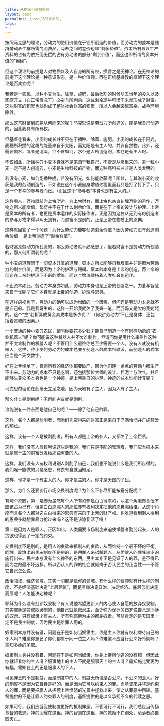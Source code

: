 ```yaml
---
title: 从剩余价值到恩典
layout: post
permalink: /post/20101031/
tags:
- ☆
---
```


按照马克思的理论，劳动力的使用价值在于它所创造的价值，而劳动力的成本是维持劳动者生存所需的消费品，两者之间的差价也即“剩余价值”。资本所有者以生产资料的占有为依托而无偿的占有劳动者的部分“剩余价值”，而这也即所谓的资本升值的“奥秘”。

但这个理论的前提是人对物质以及人自身的所有权，换言之是无神论。在无神论的前提下这个理论是一种意识形态，是一种价值观。而在正统基督教的框架下这个理论是否成立呢？

我若是个农民，以种小麦为生，除草、施肥，最后收割的时候除去当年的投入以及家庭开支（在正常情况下）必定有所剩余，这些剩余逐年积攒下来就形成了财富。这些财富的积累也就构成了整体社会财富的积累，所以人会越来越富裕，战争环境除外。

那么这笔财富到底是从何而来的呢？马克思说是劳动力所创造的，即是我自己创造的，因此我具有所有权。

但基督徒看来，小麦的成长并不只在于播种、除草、施肥。小麦的成长在于阳光，麦穗所积攒的淀粉的能量来自于太阳，而太阳是有主人的，并非自然物。此外，还需要雨水，或者是灌溉，但不管如何，水不是人所创造的，水也是有主人的。

不仅如此，所播种的小麦本身就不是来自于我自己，不管是从哪里来的，第一粒小麦一定不是人创造的，小麦是生物科技的产物，而这种高科技并非是人类发明的。

若没有小麦，如何能播种呢，若没有阳光，如何能收获呢？所以，与其说小麦的收获是我的劳动创造的，不如说在这个小麦自身增值过程里面我只是打了打下手，只是一个有幸的参与者而已。（而且这个“参与者”本身也是有主人的。）

这样看来，万物既然为上帝所造，为上帝所有，而上帝也亲自护理万物的运作，万物之所以能增值、繁衍并不在于什么剩余价值，而是在于上帝的设计与护理。上帝是资本的所有者，也更是资本运作的实际操作者。正是因为这位从无到有的创造者的参与万物才得以从无到有，而财富不是别的，正是上帝在物质上的恩典。

这样就回答了一个问题：为什么劳动力能够创造剩余价值？因为劳动力没有创造剩余价值！ 是上帝创造了“剩余价值”。

若财富是劳动力所创造的，那么劳动者就不必感恩了，但若财富不是劳动力所创造的，那又何所谓剥削呢？

种小麦的道理同于一切资本升值的道理，资本之所以能够自我增值并非是因为劳动力的剩余价值，而是因为上帝的护理与赐福。资本的本身是上帝的创造，而上帝的创造在上帝的护理下不断的增值，而这个增值维持着人类社会的运作。

不止资本如此，劳动力本身亦如此，劳动力本身也是上帝的创造之一。力量与智慧来自于谁呢？它们本身就是上帝的创造、护理与恩典。

在这样的视角下，劳动力的确可以成为增值的一个因素，但问题是劳动力本身就不是自己的。我是我妈生的，这样一开始我就欠了我妈一笔，而我妈又是欠的我姥姥的。这个“生”若折算成黄金其成本是多少呢？ （何况“劳动力”不止是身体，还包括着灵魂的因素。）

一个普通的种小麦的农民，请问你要花多少钱才能自己制造一个有同样功能的“农业机器人”呢？你可能说这种机器人并不太难制作，但请问你是用什么来制作这种并不太难制作的机器人呢？不管用什么最终你总至少需要一个人。没有人就没有机器人，这样，种小麦的劳动力的成本总要与创造人的成本相联系，而创造人的成本应当是个天文数字。

好在上帝埋单了，否则所有的经济体都要破产，因为他们连一点点的劳动力都生产不出来。劳动力的成本不只是吃喝，还包括那位大师的设计、捏泥土与吹气。并且能够生养众多本身也是一个神迹，是上帝亲自的护理，神迹的成本谁能计算呢？

马克思的理论在此毫无立足之地，因为天地有了主人，因为人有了主人。

那么什么是剥削呢？无偿的占有就是剥削。

谁能说有一件东西是他自己的呢？——除了他自己的罪。

这样，每个人都是剥削者，而他们凭空得来的财富正是来自于充满怜悯并广施慈爱的那位。

这样，没有一个人是被剥削者，所有人都是上帝的仆人，又都欠了上帝巨债。

这样，我们没有人有权利说这些是我的，我们只是不配的管理者，我们应当把本来就是属于主的财富分发给那些需要的人。

这样，我们没有人有权利说别人剥削了自己，我们也不能说什么是我们所应得的，我们唯一能做的只是感恩，有衣有食就当知足。

这样，你才是一个有主人的人，你才是主的人，你才是天国的子民。

那么，为什么还要实行市场交换制度呢？为什么不各尽所能按需分配呢？

有两个原因，第一是因为虽然每个人所有的都是白白得来的，从这个角度而言他不应该占为己有，但是白白恩赐人的那位却有权利决定把他的恩典赐给谁，从这个角度而言每个人都对这白白得来的恩典有来自于上帝的财产权。你难道看到别人得到的恩典多就想靠暴力抢过来吗？这不是该隐复活了吗！

第二是因为人是罪人。正因如此，人类需要市场制度来迫使懒惰者勤劳起来，人的贪欲也得到了一定的约束。

交换制度不是别的，是用人的贪欲来抵制人的贪欲，从而维持一个最不坏的平衡。同理，政治上的民主制度不是别的，是用罪人来抵制罪人，从而使人的罪性较少的施行出来。民主本身没有什么神圣的东西，民主本身正是见证了人的罪，是不得已而为之的最不坏选择。所以否认人的罪的社会就倾向于否认民主的正当性——不管它自己怎么说。

政治领域、经济领域，其实一切都是信仰的领域。有什么样的信仰就有什么样的制度，不是经济基础决定”上层建筑”，而是信仰决定政治、决定经济。底层怎能决定高层呢？人怎能决定神呢？

耶稣为什么没有批评奴隶制？有人说他希望更新人的内心使人自愿的放弃奴隶制。其实耶稣是赞成奴隶制的，他自己就是奴隶主，至少称为保罗的扫罗说自己是耶稣的奴隶。只有奴隶才有主人，所有称耶稣为主的都是奴隶。可以肯定的是天国里一定不是民主制度，因为民主是给罪人用的。

奴隶制本身并没有错，问题在于是如何当奴隶主，你是主人你就有权利虐待自己的仆人吗？难道你忘记了你们都属于同一位主人吗？你难道不应当行公义好怜悯吗？需知多给的多取。

奴隶制本身并没有错，问题在于是如何当奴隶，你是上帝所创造的没有错，但因此你就轻看你的主人吗？服事地上的主人不就是服事天上的主人吗？需知施比受更为有福，需知在上的正是服事人的下人。

可见罪恶的不是制度，而是制度中的人，制度无所谓是否公义，不公义的是人。好的制度不是因为它自身是好的，而是因为它可以约束人的罪。而基督来并非是约束人的罪，而是要把罪人从招惹上帝愤怒的光景中拯救出来，使之从罪恶中回转。基督提供的不是让罪人约束罪人的制度，基督提供的是以义承担不义的代赎之恩。

如果可行，我们应当促使制度更好的抵制罪恶。不管可行不可行，我们总应当传扬基督的救恩。神的荣耀在这里，神的智慧在这里，神的救赎不在别处，亵渎者必自取灭亡。
